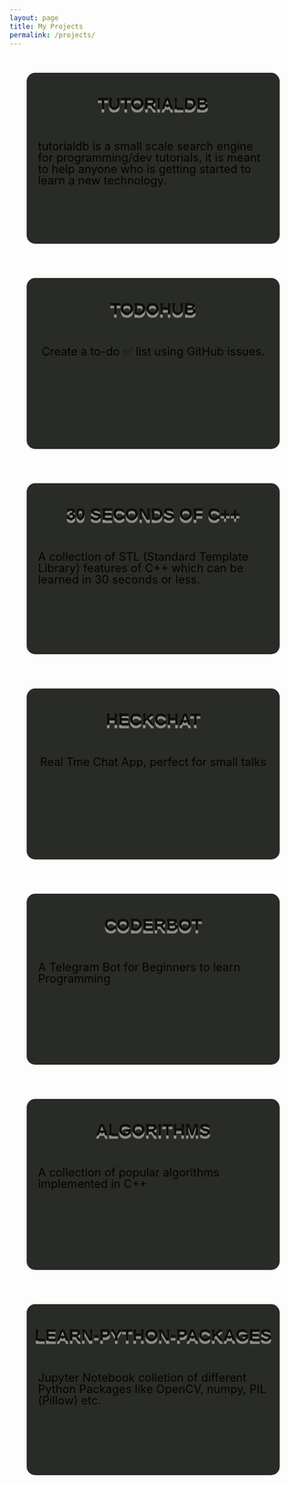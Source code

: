```yaml
---
layout: page
title: My Projects
permalink: /projects/
---
```

<style type="text/css">
    #projects {
        max-width: 740px;
        min-height: 300px;
        background-color: red;
        border-radius: 15px 15px;
        transition: all .2s ease-in-out;
        margin: 30px;
        background-color: #292b26;
    }
    #name h2{
        text-align: center;
        padding: 10px 10px 10px 10px;
    }
    #desct {
        display: flex;
        justify-content: center;
        align-items: center;
    }
    h2 {
        margin: 0.8em 0 0.5em 0;
        color: #0f0d0d;
        font-weight: bold;
        font-family: 'Ultra', sans-serif;
        font-size: 30px;
        line-height: 40px;
        text-transform: uppercase;
        text-shadow: 0 5px #928d8d, 0 6px #777;
    }
    #link {
        display: flex;
        justify-content: center;
        align-items: center;
    }
    #link img {
        width: 50px;
        height: 50px;
        transition: transform .3s ease-in-out;
        float: left;
    }
    #link img:hover {
        background-color: white;
        border-radius: 50%;
        transform: rotate(360deg);
    }
    #link .code-text {
        visibility: hidden;
        width: 120px;
        background-color: black;
        color: #fff;
        text-align: center;
        border-radius: 6px;
        padding: 5px 0;

        /* Position the tooltip */
        position: absolute;
        top: 170px;
        left: 60%;
    }
    #link:hover .code-text {
          visibility: visible;
    }
    #desct p {
        font-size: 20px;
        line-height: 20px;
        margin: 20px;
        color : #040303;
    }
    .cards {
        display: grid;
        grid-template-columns: auto;
        position: relative;
        align-items: center;
        justify-content: center;
    }
</style>
<div class="cards">
    <div id="projects" name="colorpad">
        <div id = "name">
            <h2>tutorialdb</h2>
        </div>
        <div id = "desct">
            <p>tutorialdb is a small scale search engine for programming/dev tutorials, it is meant to help anyone who is getting started to learn a new technology.</p>
        </div>
        <div id = "link">
            <a href="https://github.com/Bhupesh-V/tutorialdb">
                <i class="svg-icon github"></i>
            </a>
        </div>
    </div>
    <div id="projects" name="colorpad">
        <div id = "name">
            <h2>todohub</h2>
        </div>
        <div id = "desct">
            <p>Create a to-do ✅ list using GitHub issues.</p>
        </div>
        <div id = "link">
            <a href="https://github.com/Bhupesh-V/todohub">
                <i class="svg-icon github"></i>
            </a>
        </div>
    </div>
    <div id="projects" name="colorpad">
        <div id = "name">
            <h2>30 Seconds of C++</h2>
        </div>
        <div id = "desct">
            <p>A collection of STL (Standard Template Library) features of C++ which can be learned in 30 seconds or less.</p>
        </div>
        <div id = "link">
            <a href="https://github.com/Bhupesh-V/30-seconds-of-cpp">
                <i class="svg-icon github"></i>
            </a>
        </div>
    </div>
    <div id="projects" name="colorpad">
        <div id = "name">
            <h2>HeckChat</h2>
        </div>
        <div id = "desct">
            <p>Real Tme Chat App, perfect for small talks</p>
        </div>
        <div id = "link">
            <a href="https://github.com/Bhupesh-V/HeckChat">
                <i class="svg-icon github"></i>
            </a>
        </div>
    </div>
    <div id="projects" name="colorpad">
        <div id = "name">
            <h2>CoderBot</h2>
        </div>
        <div id = "desct">
            <p>A Telegram Bot for Beginners to learn Programming</p>
        </div>
        <div id = "link">
            <a href="https://github.com/Bhupesh-V/CoderBot">
                <i class="svg-icon github"></i>
            </a>
        </div>
    </div>
    <div id="projects" name="colorpad">
        <div id = "name">
            <h2>Algorithms</h2>
        </div>
        <div id = "desct">
            <p>A collection of popular algorithms implemented in C++</p>
        </div>
        <div id = "link">
            <a href="https://github.com/Bhupesh-V/Algorithms">
                <i class="svg-icon github"></i>
            </a>
        </div>
    </div>
    <div id="projects" name="colorpad">
        <div id = "name">
            <h2>Learn-Python-Packages</h2>
        </div>
        <div id = "desct">
            <p>Jupyter Notebook colletion of different Python Packages like OpenCV, numpy, PIL (Pillow) etc.</p>
        </div>
        <div id = "link">
            <a href="https://github.com/Bhupesh-V/Learn-Python-Packages">
                <i class="svg-icon github"></i>
            </a>
        </div>
    </div>
</div>
